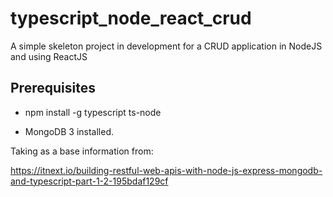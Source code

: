 # typescript_node_react_crud
A simple skeleton project in development for a CRUD application in NodeJS and using ReactJS


## Prerequisites

- npm install -g typescript ts-node

- MongoDB 3 installed.


Taking as a base information from:

https://itnext.io/building-restful-web-apis-with-node-js-express-mongodb-and-typescript-part-1-2-195bdaf129cf

